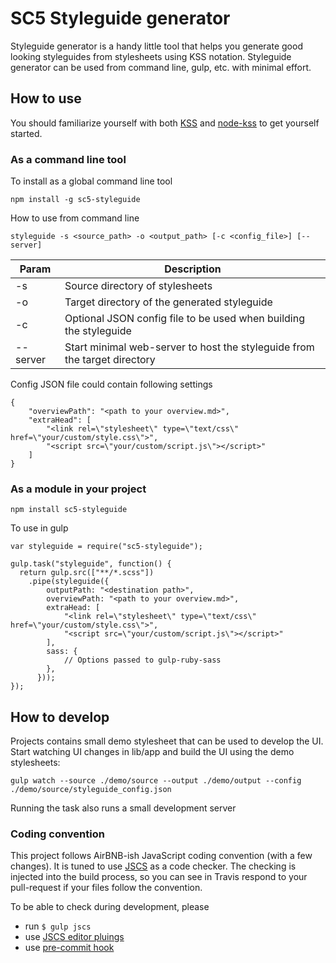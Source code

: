 # SC5 Styleguide generator

Styleguide generator is a handy little tool that helps you generate good looking
styleguides from stylesheets using KSS notation. Styleguide generator can be
used from command line, gulp, etc. with minimal effort.

## How to use

You should familiarize yourself with both [KSS](https://github.com/kneath/kss)
and [node-kss](https://github.com/kss-node/kss-node) to get yourself started.

### As a command line tool

To install as a global command line tool

    npm install -g sc5-styleguide

How to use from command line

    styleguide -s <source_path> -o <output_path> [-c <config_file>] [--server]


Param    | Description
---------|------------
-s       | Source directory of stylesheets
-o       | Target directory of the generated styleguide
-c       | Optional JSON config file to be used when building the styleguide
--server | Start minimal web-server to host the styleguide from the target directory

Config JSON file could contain following settings

    {
        "overviewPath": "<path to your overview.md>",
        "extraHead": [
            "<link rel=\"stylesheet\" type=\"text/css\" href=\"your/custom/style.css\">",
            "<script src=\"your/custom/script.js\"></script>"
        ]
    }

### As a module in your project

    npm install sc5-styleguide

To use in gulp

    var styleguide = require("sc5-styleguide");

    gulp.task("styleguide", function() {
      return gulp.src(["**/*.scss"])
        .pipe(styleguide({
            outputPath: "<destination path>",
            overviewPath: "<path to your overview.md>",
            extraHead: [
                "<link rel=\"stylesheet\" type=\"text/css\" href=\"your/custom/style.css\">",
                "<script src=\"your/custom/script.js\"></script>"
            ],
            sass: {
                // Options passed to gulp-ruby-sass
            },
          }));
    });

## How to develop

Projects contains small demo stylesheet that can be used to develop the UI.
Start watching UI changes in lib/app and build the UI using the demo stylesheets:

    gulp watch --source ./demo/source --output ./demo/output --config ./demo/source/styleguide_config.json

Running the task also runs a small development server

### Coding convention

This project follows AirBNB-ish JavaScript coding convention (with a few changes). It is tuned to use [JSCS]() as a code
checker. The checking is injected into the build process, so you can see in Travis respond to your pull-request if your
files follow the convention.

To be able to check during development, please

* run `$ gulp jscs`
* use [JSCS editor pluings](https://github.com/jscs-dev/node-jscs#friendly-packages)
* use [pre-commit hook](https://github.com/SC5/sc5-configurations/blob/master/hooks/jscs-hook)
